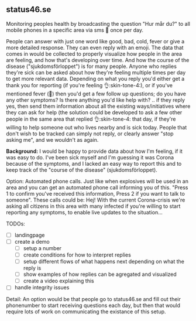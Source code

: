 ## status46.se 
Monitoring peoples health by broadcasting the question "Hur mår du?" to all mobile phones in a specific area via sms 📲 once per day.

People can answer with just one word like good, bad, cold, fever or give a more detailed response. They can even reply with an emoji. The data that comes in would be collected to properly visualize how people in the area are feeling, and how that's developing over time. And how the course of the disease ("sjukdomsförloppet") is for many people. Anyone who replies they're sick can be asked about how they're feeling multiple times per day to get more relevant data. Depending on what you reply you'd either get a thank you  for reporting (if you're feeling :ok_hand::skin-tone-4:), or if you've mentioned fever (:face_with_thermometer:) then you'd get a few follow up questions; do you have any other symptoms? Is there anything you'd like help with? .. if they reply yes, then send them information about all the existing ways/initiatives where they can ask for help (the solution could be developed to ask a few other people in the same area that replied :ok_hand::skin-tone-4: that day, if they're willing to help someone out who lives nearby and is sick today. People that don't wish to be tracked can simply not reply, or clearly answer "stop asking me", and we wouldn't as again.

**Background:** I would be happy to provide data about how I'm feeling, if it was easy to do. I've been sick myself and I'm guessing it was Corona because of the symptoms, and I lacked an easy way to report this and to keep track of the "course of the disease" (sjukdomsförloppet). 

Option: Automated phone calls. Just like when explosives will be used in an area and you can get an automated phone call informing you of this. "Press 1 to confirm you've received this information, Press 2 if you want to talk to someone". These calls could be: Hej! With the current Corona-crisis we're asking all citizens in this area with many infected if you're willing to start reporting any symptoms, to enable live updates to the situation... 

TODOs:
- [ ] landingpage 
- [ ] create a demo
  - [ ] setup a number
  - [ ] create conditions for how to interpret replies
  - [ ] setup different flows of what happens next depending on what the reply is
  - [ ] show examples of how replies can be agregated and visualized
  - [ ] create a video explaining this
- [ ] handle integrity issues

Detail: An option would be that people go to status46.se and fill out their phonenumber to start receiving questions each day, but then that would require lots of work on communicating the existance of this setup.
